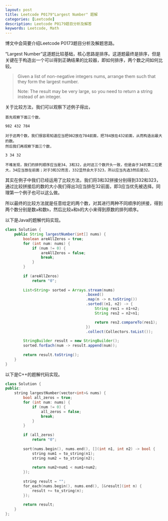 ```yaml
---
layout: post
title: Leetcode P0179"Largest Number" 题解
categories: [Leetcode]
description: Leetcode P0179题目分析及解答
keywords: Leetcode, Math
---
```


博文中会简要介绍Leetcode P0173题目分析及解题思路。

“Largest Number”这道题比较基础，核心思路是排序。这道题最终是排序，但是关键在于构造出一个可以得到正确结果的比较器，即如何排序，两个数之间如何比较。

> Given a list of non-negative integers nums, arrange them such that they form the largest number.
> 
> Note: The result may be very large, so you need to return a string instead of an integer.

关于比较方法，我们可以观察下述例子得出，

```
首先观察下面三个数，

982 432 784

对于这两个数，我们很容易知道应当把982放在784前面，把784放在432前面，从而构造出最大的数。
然后我们再观察下面三个数，

3 34 32

不难发现，我们的排列顺序应当是34、3和32，此时这三个数开头一致，但是由于34的第二位更大，34应当放在前面；对于3和32而言，332显然会大于323，所以应当先选3然后是32。
```

其实在例子中我们已经运用了比较方法，我们将3和32拼接分别得到332和323，通过比较拼接后的数的大小我们得出3应当排在32前面，即3应当优先被选择。同理第一个例子也可以这么做。

所以最终的比较方法就是任意给定的两个数，对其进行两种不同顺序的拼接，得到两个数分别是数`a`和数`b`，然后比较`a`和`b`的大小来得到原数的排列顺序。

以下是Java的题解代码实现。
```java
class Solution {
    public String largestNumber(int[] nums) {
        boolean areAllZeros = true;
        for (int num: nums) {
            if (num != 0) {
                areAllZeros = false;
                break;
            }
        }
        
        if (areAllZeros)
            return "0";
        
        List<String> sorted = Arrays.stream(nums)
                                    .boxed()
                                    .map(n -> n.toString())
                                    .sorted((n1, n2) -> {
                                        String res1 = n1+n2;
                                        String res2 = n2+n1;

                                        return res2.compareTo(res1);
                                    })
                                    .collect(Collectors.toList());
        
        StringBuilder result = new StringBuilder();
        sorted.forEach(num -> result.append(num));
        
        return result.toString();
    }
}
```

以下是C++的题解代码实现。
```cpp
class Solution {
public:
    string largestNumber(vector<int>& nums) {
        bool all_zeros = true;
        for (int num: nums) {
            if (num != 0) {
                all_zeros = false;
                break;
            }
        }
        
        if (all_zeros)
            return "0";
        
        sort(nums.begin(), nums.end(), [](int n1, int n2) -> bool {
            string num1 = to_string(n1);
            string num2 = to_string(n2);
            
            return num2+num1 < num1+num2;
        });
        
        string result = "";
        for_each(nums.begin(), nums.end(), [&result](int n) {
            result += to_string(n);
        });
        
        return result;
    }
};
```